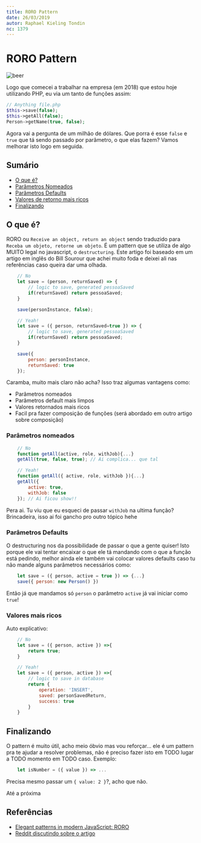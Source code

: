 ```yaml
---
title: RORO Pattern
date: 26/03/2019
autor: Raphael Kieling Tondin
nc: 1379
---
```


# RORO Pattern

<description-post/>

![beer](https://philna.sh/assets/posts/destructured_beers-e79981058aae8ee2744370c5dc0951352039658395b46c74aaa2ba9cfe6aadd7.jpg)

Logo que comecei a trabalhar na empresa (em 2018) que estou hoje utilizando PHP, eu via um tanto de funções assim:

```php
// Anything file.php
$this->save(false);
$this->getAll(false);
Person->getName(true, false);
```

Agora vai a pergunta de um milhão de dólares. Que porra é esse `false` e `true` que tá sendo passado por parâmetro, o que elas fazem? Vamos melhorar isto logo em seguida.

## Sumário

- [O que é?](#o-que-e)
- [Parâmetros Nomeados](#parametros-nomeados)
- [Parâmetros Defaults](#parametros-defaults)
- [Valores de retorno mais ricos](#valores-mais-ricos)
- [Finalizando](#finalizando)

## O que é?

RORO ou `Receive an object, return an object` sendo traduzido para `Receba um objeto, retorne um objeto`. É um pattern que se utiliza de algo MUITO legal no javascript, o `destructuring`. Este artigo foi baseado em um artigo em inglês do Bill Sourour que achei muito foda e deixei ali nas referências caso queira dar uma olhada.

```js
    // No
    let save = (person, returnSaved) => {
        // logic to save, generated pessoaSaved
        if(returnSaved) return pessoaSaved;
    }

    save(personInstance, false);

    // Yeah!
    let save = ({ person, returnSaved=true }) => {
        // logic to save, generated pessoaSaved
        if(returnSaved) return pessoaSaved;
    }

    save({ 
        person: personInstance,
        returnSaved: true
    });
```

Caramba, muito mais claro não acha? Isso traz algumas vantagens como:

- Parâmetros nomeados
- Parâmetros default mais limpos
- Valores retornados mais ricos
- Facil pra fazer composição de funções (será abordado em outro artigo sobre composição)

### Parâmetros nomeados

```js
    // No
    function getAll(active, role, withJob){...}
    getAll(true, false, true); // Ai complica... que tal

    // Yeah!
    function getAll({ active, role, withJob }){...}
    getAll({ 
        active: true,
        withJob: false
    }); // Ai ficou show!!
```

Pera ai. Tu viu que eu esqueci de passar `withJob` na ultima função? Brincadeira, isso ai foi gancho pro outro tópico hehe

### Parâmetros Defaults

O destructuring nos da possibilidade de passar o que a gente quiser! Isto porque ele vai tentar encaixar o que ele tá mandando com o que a função está pedindo, melhor ainda ele também vai colocar valores defaults caso tu não mande alguns parâmetros necessários como:

```js
    let save = ({ person, active = true }) => {...}
    save({ person: new Person() })
```
Então já que mandamos só `person` o parâmetro `active` já vai iniciar como `true`!

### Valores mais ricos

Auto explicativo:

```js
    // No
    let save = ({ person, active }) =>{
        return true;
    }

    // Yeah!
    let save = ({ person, active }) =>{
        // logic to save in database
        return {
            operation: 'INSERT',
            saved: personSavedReturn,
            success: true 
        }
    }
```

## Finalizando

O pattern é muito útil, acho meio óbvio mas vou reforçar... ele é um pattern pra te ajudar a resolver problemas, não é preciso fazer isto em TODO lugar a TODO momento em TODO caso. Exemplo:

```js
    let isNumber = ({ value }) => ...
```

Precisa mesmo passar um `{ value: 2 }`?, acho que não.

Até a próxima

## Referências

- [Elegant patterns in modern JavaScript: RORO
](https://medium.freecodecamp.org/elegant-patterns-in-modern-javascript-roro-be01e7669cbd)
- [Reddit discutindo sobre o artigo](https://www.reddit.com/r/javascript/comments/81zygu/elegant_patterns_in_modern_javascript_roro/)